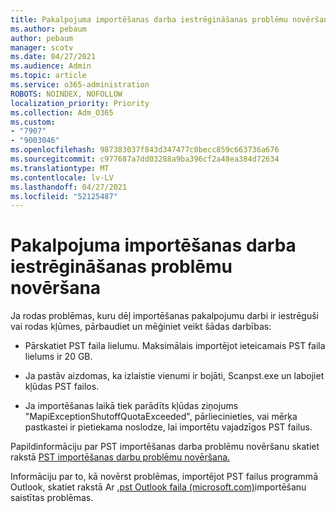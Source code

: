 ```yaml
---
title: Pakalpojuma importēšanas darba iestrēgināšanas problēmu novēršana
ms.author: pebaum
author: pebaum
manager: scotv
ms.date: 04/27/2021
ms.audience: Admin
ms.topic: article
ms.service: o365-administration
ROBOTS: NOINDEX, NOFOLLOW
localization_priority: Priority
ms.collection: Adm_O365
ms.custom:
- "7907"
- "9003046"
ms.openlocfilehash: 987383037f843d347477c0becc859c663736a676
ms.sourcegitcommit: c977687a7dd03288a9ba396cf2a48ea384d72634
ms.translationtype: MT
ms.contentlocale: lv-LV
ms.lasthandoff: 04/27/2021
ms.locfileid: "52125487"
---
```

# <a name="troubleshooting-import-service-job-stuck"></a>Pakalpojuma importēšanas darba iestrēgināšanas problēmu novēršana

Ja rodas problēmas, kuru dēļ importēšanas pakalpojumu darbi ir iestrēguši vai rodas kļūmes, pārbaudiet un mēģiniet veikt šādas darbības:

- Pārskatiet PST faila lielumu. Maksimālais importējot ieteicamais PST faila lielums ir 20 GB.

- Ja pastāv aizdomas, ka izlaistie vienumi ir bojāti, Scanpst.exe un labojiet kļūdas PST failos.

- Ja importēšanas laikā tiek parādīts kļūdas ziņojums "MapiExceptionShutoffQuotaExceeded", pārliecinieties, vai mērķa pastkastei ir pietiekama noslodze, lai importētu vajadzīgos PST failus.

Papildinformāciju par PST importēšanas darba problēmu novēršanu skatiet rakstā [PST importēšanas darbu problēmu novēršana.](https://docs.microsoft.com/office365/troubleshoot/pst-import-service/issues-with-pst-import-job)

Informāciju par to, kā novērst problēmas, importējot PST failus programmā Outlook, skatiet rakstā Ar [.pst Outlook faila (microsoft.com)](https://support.microsoft.com/topic/fix-problems-importing-an-outlook-pst-file-2d2e50dc-5c36-4ab2-ab50-f1be733b3d6e?ui=en-us&rs=en-us&ad=us)importēšanu saistītas problēmas.